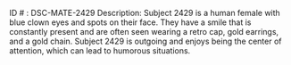 ID # : DSC-MATE-2429
Description: Subject 2429 is a human female with blue clown eyes and spots on their face. They have a smile that is constantly present and are often seen wearing a retro cap, gold earrings, and a gold chain. Subject 2429 is outgoing and enjoys being the center of attention, which can lead to humorous situations.